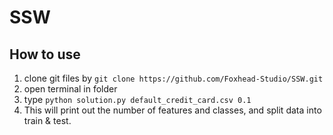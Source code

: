 # SSW

## How to use
1. clone git files by ```git clone https://github.com/Foxhead-Studio/SSW.git```
2. open terminal in folder
3. type ```python solution.py default_credit_card.csv 0.1```
4. This will print out the number of features and classes, and split data into train & test.
